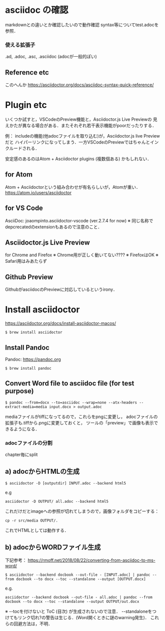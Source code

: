 # asciidoc の確認

markdownとの違いとか確認したいので動作確認
syntax等についてtest.adocを参照．

### 使える拡張子
.ad, .adoc, .asc, .asciidoc
(adocが一般的ぽい)

## Reference etc
このへんか
https://asciidoctor.org/docs/asciidoc-syntax-quick-reference/



# Plugin etc

いくつか試すと，VSCodeのPreview機能と，Asciidoctor.js Live Previewの
見えかたが異なる場合がある．またそれぞれ若干表示機能がpoorだったりする．

例： includeの機能(他adocファイルを取り込む)が，Asciidoctor.js live Previewだと
ハイパーリンクになってしまう．一方VSCodeのPreviewではちゃんとインクルードされる．

安定感のあるのはAtom + Asciidoctor plugins (複数個ある) かもしれない．


## for Atom
Atom + Asciidoctorという組み合わせが有名らしいが，Atomが重い．
https://atom.io/users/asciidoctor

## for VS Code
AsciiDoc: joaompinto.asciidoctor-vscode  (ver.2.7.4 for now)
※ 同じ名称でdepcrecatedのextensionもあるので注意のこと．

## Asciidoctor.js Live Preview
for Chrome and Firefox
※ Chrome用が正しく動いてない????
※ FirefoxはOK
※ Safari用はみあたらず

## Github Preview
GithubがasciidocのPreviewに対応しているというirony．



# Install asciidoctor
https://asciidoctor.org/docs/install-asciidoctor-macos/

```
$ brew install asciidoctor
```

## Install Pandoc
Pandoc: https://pandoc.org
```
$ brew install pandoc
```



## Convert Word file to asciidoc file (for test purpose)

```
$ pandoc --from=docx --to=asciidoc --wrap=none --atx-headers --extract-media=media input.docx > output.adoc
```

mediaファイルがtiffになってるので，これらをpngに変更し，
adocファイルの拡張子も.tiffから.pngに変更しておくと，
ツールの「preview」で画像も表示できるようになる．

### adocファイルの分割
chapter毎にsplit




## a) adocからHTMLの生成

```
$ asciidoctor -D [outputdir] INPUT.adoc --backend html5
```
e.g
```
asciidoctor -D OUTPUT/ all.adoc --backend html5
```
これだけだとimageへの参照が切れてしまうので，画像フォルダをコピーする：
```
cp -r src/media OUTPUT/.
```
これでHTMLとしては動作する．


## b) adocからWORDファイル生成
下記参考：
https://rmoff.net/2018/08/22/converting-from-asciidoc-to-ms-word/

```
$ asciidoctor --backend docbook --out-file - [INPUT.adoc] | pandoc --from docbook --to docx --toc --standalone --output [OUTPUT.docx]
```
e.g.
```
asciidoctor --backend docbook --out-file - all.adoc | pandoc --from docbook --to docx --toc --standalone --output OUTPUT/out.docx
```


※ --tocを付けないと ToC (目次) が生成されないので注意．
  --standaloneをつけてもリンク切れ?の警告は生じる．(Word開くときに謎のwarning発生)．
  これらの回避方法は，不明．
